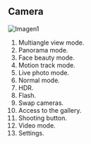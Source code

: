 ## Camera

![Imagen1]()


1. Multiangle view mode.
2. Panorama mode.
3. Face beauty mode.
4. Motion track mode.
5. Live photo mode.
6. Normal mode.
7. HDR.
8. Flash.
9. Swap cameras.
10. Access to the gallery.
11. Shooting button.
12. Video mode.
13. Settings.
